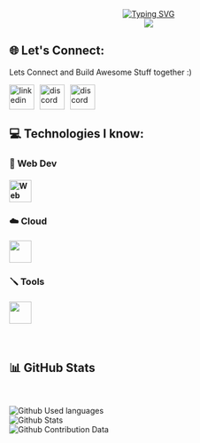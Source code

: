 
<div align="center"> <a href="https://git.io/typing-svg"><img src="https://readme-typing-svg.demolab.com?font=Ubuntu+Mono&size=30&pause=1000&color=7DCFFF&background=1A1B2600&center=true&vCenter=true&width=435&height=100&lines=Hello+%F0%9F%91%8B%F0%9F%8F%BB%2C+I'm+Jay+Mehta" alt="Typing SVG" /></a>
</div>



<div align="center">
  <img src="https://visitor-badge.laobi.icu/badge?page_id=star-warrior.star-warrior&"  />
</div>

## 🌐 Let's Connect:

Lets Connect and Build Awesome Stuff together :)

<!--icons and links-->
<p align="left" style="display:flex; gap:10px;">
<a href="https://www.linkedin.com/in/jay-mehta16/" target="blank"><img align="center" src="https://skillicons.dev/icons?i=linkedin" alt="linkedin" height="45" width="45"></a>
<a href="https://discord.gg/3Mt8JhZF3s" target="blank"><img align="center" src="https://skillicons.dev/icons?i=discord" alt="discord" height="45" width="45"></a>
<a href="mailto:jaymehta.developement@gmail.com" target="blank"><img align="center" src="https://skillicons.dev/icons?i=gmail" alt="discord" height="45" width="45"></a>
</p>




## 💻 Technologies I know:


### 📱 Web Dev

<h4 align="left">
    <img src="https://skillicons.dev/icons?i=js,python,react,nodejs,express,postgres,mongodb,tailwind&amp;perline=10" height="40" alt="Web Dev">
</h4>

### ☁️ Cloud

<h4 align="left">
    <img src="https://skillicons.dev/icons?i=gcp,docker,git,github,linux&amp;perline=10" height="40">
</h4>

### 🪛 Tools

<h4 align="left">
    <img src="https://skillicons.dev/icons?i=postman,vscode,figma,discord&amp;perline=10" height="40">
</h4>

<br>

## 📊 GitHub Stats

<br>

![Github Used languages](https://github-readme-stats.vercel.app/api/top-langs/?username=star-warrior&theme=tokyonight&hide_border=false&include_all_commits=false&count_private=true&layout=compact)  
![Github Stats](https://github-readme-stats.vercel.app/api?username=star-warrior&theme=tokyonight&hide_border=false&include_all_commits=false&count_private=true)  
![Github Contribution Data](https://nirzak-streak-stats.vercel.app/?user=star-warrior&theme=tokyonight&hide_border=false)







<!-- <picture>
  <source media="(prefers-color-scheme: dark)" srcset="https://raw.githubusercontent.com/star-warrior/star-warrior/output/pacman-contribution-graph-dark.svg">
  <source media="(prefers-color-scheme: light)" srcset="https://raw.githubusercontent.com/star-warrior/star-warrior/output/pacman-contribution-graph.svg">
  <img alt="pacman contribution graph" src="https://raw.githubusercontent.com/star-warrior/star-warrior/output/pacman-contribution-graph.svg">
</picture> -->
